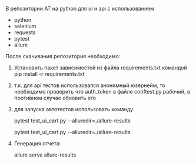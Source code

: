 В репозитории АТ на python для ui и api с использованием
- python
- selenium
- requests
- pytest
- allure

После скачивания репозитория необходимо:
1. Установить пакет зависимостей из файла requirements.txt командой pip install -r requirements.txt
2. т.к. для api тестов использовался анонимный юзернейм, то необходимо проверить что auth_token в файле conftest.py рабочий, в противном случае обновить его
3. для запуска автотестов использовать команду:
   
   pytest test_ui_cart.py --alluredir=./allure-results
   
   pytest test_ui_cart.py --alluredir=./allure-results
5. Генерация отчета:

   allure serve allure-results
